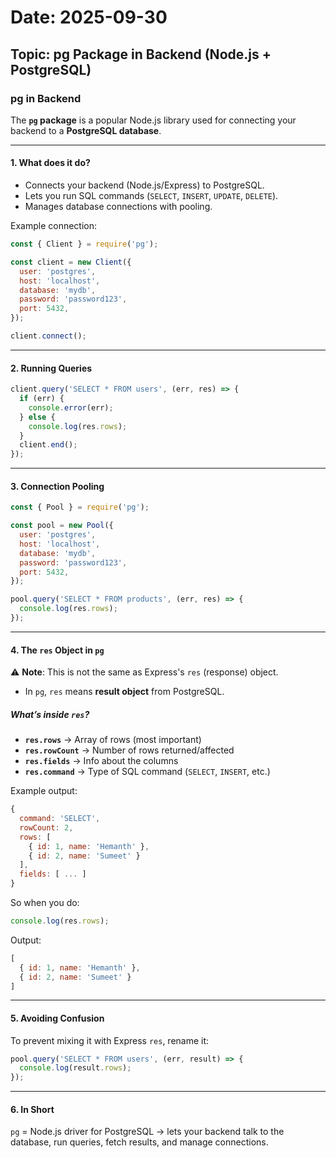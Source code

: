 # Date: 2025-09-30
## Topic: pg Package in Backend (Node.js + PostgreSQL)

### pg in Backend

The **`pg` package** is a popular Node.js library used for connecting your backend to a **PostgreSQL database**.

---

#### 1. What does it do?
- Connects your backend (Node.js/Express) to PostgreSQL.
- Lets you run SQL commands (`SELECT`, `INSERT`, `UPDATE`, `DELETE`).
- Manages database connections with pooling.

Example connection:

```js
const { Client } = require('pg');

const client = new Client({
  user: 'postgres',
  host: 'localhost',
  database: 'mydb',
  password: 'password123',
  port: 5432,
});

client.connect();
```

---

#### 2. Running Queries

```js
client.query('SELECT * FROM users', (err, res) => {
  if (err) {
    console.error(err);
  } else {
    console.log(res.rows);
  }
  client.end();
});
```

---

#### 3. Connection Pooling

```js
const { Pool } = require('pg');

const pool = new Pool({
  user: 'postgres',
  host: 'localhost',
  database: 'mydb',
  password: 'password123',
  port: 5432,
});

pool.query('SELECT * FROM products', (err, res) => {
  console.log(res.rows);
});
```

---

#### 4. The `res` Object in `pg`

⚠️ **Note**: This is not the same as Express's `res` (response) object.

- In `pg`, `res` means **result object** from PostgreSQL.

##### What’s inside `res`?
- **`res.rows`** → Array of rows (most important)
- **`res.rowCount`** → Number of rows returned/affected
- **`res.fields`** → Info about the columns
- **`res.command`** → Type of SQL command (`SELECT`, `INSERT`, etc.)

Example output:

```js
{
  command: 'SELECT',
  rowCount: 2,
  rows: [
    { id: 1, name: 'Hemanth' },
    { id: 2, name: 'Sumeet' }
  ],
  fields: [ ... ]
}
```

So when you do:

```js
console.log(res.rows);
```

Output:

```js
[
  { id: 1, name: 'Hemanth' },
  { id: 2, name: 'Sumeet' }
]
```

---

#### 5. Avoiding Confusion

To prevent mixing it with Express `res`, rename it:

```js
pool.query('SELECT * FROM users', (err, result) => {
  console.log(result.rows);
});
```

---

#### 6. In Short

`pg` = Node.js driver for PostgreSQL → lets your backend talk to the database, run queries, fetch results, and manage connections.

